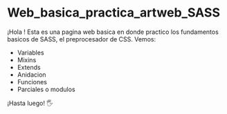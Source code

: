 # Web_basica_practica_artweb_SASS

¡Hola !
Esta es una pagina web basica en donde practico los fundamentos basicos de SASS, el preprocesador de CSS.
Vemos:
- Variables
- Mixins
- Extends
- Anidacion
- Funciones
- Parciales o modulos

¡Hasta luego! 🖐
